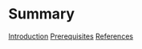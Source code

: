 # Summary

[Introduction](./introduction.md)
[Prerequisites](./prerequisites.md)
[References](./references.md)
